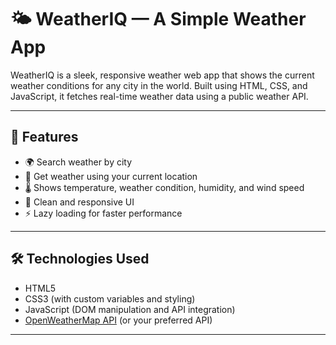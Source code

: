 # 🌤️ WeatherIQ — A Simple Weather App

WeatherIQ is a sleek, responsive weather web app that shows the current weather conditions for any city in the world. Built using HTML, CSS, and JavaScript, it fetches real-time weather data using a public weather API.

---


## 🚀 Features

- 🌍 Search weather by city
- 📍 Get weather using your current location
- 🌡️ Shows temperature, weather condition, humidity, and wind speed
- 🎨 Clean and responsive UI
- ⚡ Lazy loading for faster performance

---

## 🛠️ Technologies Used

- HTML5
- CSS3 (with custom variables and styling)
- JavaScript (DOM manipulation and API integration)
- [OpenWeatherMap API](https://openweathermap.org/api) (or your preferred API)

---


